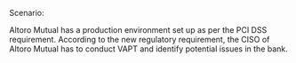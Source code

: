 Scenario:

Altoro
Mutual has a production environment set up as per the PCI DSS
requirement. According to the new regulatory requirement, the CISO of Altoro
Mutual has to conduct VAPT and identify potential issues in the bank.
